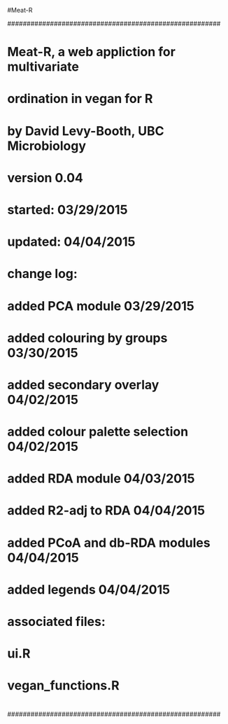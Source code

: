 #Meat-R

#######################################################
#                                                     #
# Meat-R, a web appliction for multivariate           #
# ordination in vegan for R                           #
#                                                     #
# by David Levy-Booth, UBC Microbiology               #
#                                                     #
# version 0.04                                        #
#   started: 03/29/2015                               #
#   updated: 04/04/2015                               #
#   change log:                                       #
#     added PCA module 03/29/2015                     #
#     added colouring by groups 03/30/2015            #
#     added secondary overlay 04/02/2015              #
#     added colour palette selection 04/02/2015       #
#     added RDA module 04/03/2015                     #
#     added R2-adj to RDA 04/04/2015                  #
#     added PCoA and db-RDA modules 04/04/2015        #
#     added legends 04/04/2015                        #
#                                                     #
# associated files:                                   #
#   ui.R                                              #
#   vegan_functions.R                                 #
#                                                     #
#######################################################
